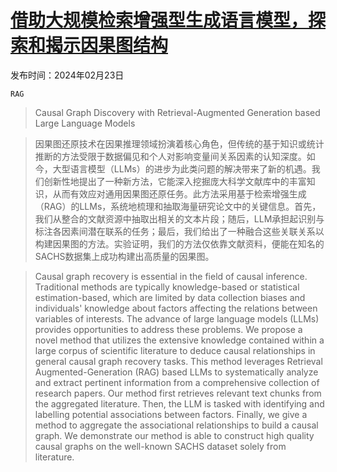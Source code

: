 # [借助大规模检索增强型生成语言模型，探索和揭示因果图结构](https://arxiv.org/abs/2402.15301)

发布时间：2024年02月23日

`RAG`

> Causal Graph Discovery with Retrieval-Augmented Generation based Large Language Models

> 因果图还原技术在因果推理领域扮演着核心角色，但传统的基于知识或统计推断的方法受限于数据偏见和个人对影响变量间关系因素的认知深度。如今，大型语言模型（LLMs）的进步为此类问题的解决带来了新的机遇。我们创新性地提出了一种新方法，它能深入挖掘庞大科学文献库中的丰富知识，从而有效应对通用因果图还原任务。此方法采用基于检索增强生成（RAG）的LLMs，系统地梳理和抽取海量研究论文中的关键信息。首先，我们从整合的文献资源中抽取出相关的文本片段；随后，LLM承担起识别与标注各因素间潜在联系的任务；最后，我们给出了一种融合这些关联关系以构建因果图的方法。实验证明，我们的方法仅依靠文献资料，便能在知名的SACHS数据集上成功构建出高质量的因果图。

> Causal graph recovery is essential in the field of causal inference. Traditional methods are typically knowledge-based or statistical estimation-based, which are limited by data collection biases and individuals' knowledge about factors affecting the relations between variables of interests. The advance of large language models (LLMs) provides opportunities to address these problems. We propose a novel method that utilizes the extensive knowledge contained within a large corpus of scientific literature to deduce causal relationships in general causal graph recovery tasks. This method leverages Retrieval Augmented-Generation (RAG) based LLMs to systematically analyze and extract pertinent information from a comprehensive collection of research papers. Our method first retrieves relevant text chunks from the aggregated literature. Then, the LLM is tasked with identifying and labelling potential associations between factors. Finally, we give a method to aggregate the associational relationships to build a causal graph. We demonstrate our method is able to construct high quality causal graphs on the well-known SACHS dataset solely from literature.